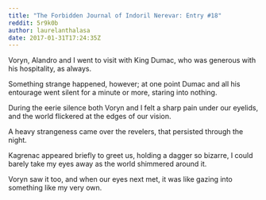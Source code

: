 ```yaml
---
title: "The Forbidden Journal of Indoril Nerevar: Entry #18"
reddit: 5r9k0b
author: laurelanthalasa
date: 2017-01-31T17:24:35Z
---
```


Voryn, Alandro and I went to visit with King Dumac, who was generous with his hospitality, as always.

Something strange happened, however; at one point Dumac and all his entourage went silent for a minute or more, staring into nothing.

During the eerie silence both Voryn and I felt a sharp pain under our eyelids, and the world flickered at the edges of our vision.

A heavy strangeness came over the revelers, that persisted through the night.

Kagrenac appeared briefly to greet us, holding a dagger so bizarre, I could barely take my eyes away as the world shimmered around it.

Voryn saw it too, and when our eyes next met, it was like gazing into something like my very own.
